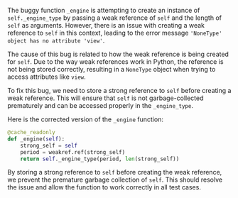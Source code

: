 The buggy function `_engine` is attempting to create an instance of `self._engine_type` by passing a weak reference of `self` and the length of `self` as arguments. However, there is an issue with creating a weak reference to `self` in this context, leading to the error message `'NoneType' object has no attribute 'view'`.

The cause of this bug is related to how the weak reference is being created for `self`. Due to the way weak references work in Python, the reference is not being stored correctly, resulting in a `NoneType` object when trying to access attributes like `view`.

To fix this bug, we need to store a strong reference to `self` before creating a weak reference. This will ensure that `self` is not garbage-collected prematurely and can be accessed properly in the `_engine_type`.

Here is the corrected version of the `_engine` function:

```python
@cache_readonly
def _engine(self):
    strong_self = self
    period = weakref.ref(strong_self)
    return self._engine_type(period, len(strong_self))
``` 

By storing a strong reference to `self` before creating the weak reference, we prevent the premature garbage collection of `self`. This should resolve the issue and allow the function to work correctly in all test cases.